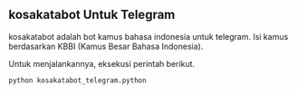 ## kosakatabot Untuk Telegram

kosakatabot adalah bot kamus bahasa indonesia untuk telegram. Isi kamus berdasarkan KBBI (Kamus Besar Bahasa Indonesia).

Untuk menjalankannya, eksekusi perintah berikut.

~~~
python kosakatabot_telegram.python
~~~

 